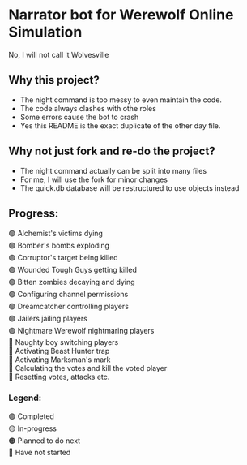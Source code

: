 # Narrator bot for Werewolf Online Simulation
No, I will not call it Wolvesville

## Why this project?
- The night command is too messy to even maintain the code. 
- The code always clashes with othe roles
- Some errors cause the bot to crash
- Yes this README is the exact duplicate of the other day file.

## Why not just fork and re-do the project?
- The night command actually can be split into many files
- For me, I will use the fork for minor changes
- The quick.db database will be restructured to use objects instead

## Progress:
🟢 Alchemist's victims dying <br>
🟢 Bomber's bombs exploding <br>
🟢 Corruptor's target being killed <br>
🟢 Wounded Tough Guys getting killed <br>
🟢 Bitten zombies decaying and dying <br>
🟢 Configuring channel permissions <br>
🟢 Dreamcatcher controlling players <br>
🟢 Jailers jailing players <br>
🟢 Nightmare Werewolf nightmaring players <br>
🔴 Naughty boy switching players <br>
🔴 Activating Beast Hunter trap <br>
🔴 Activating Marksman's mark <br>
🔴 Calculating the votes and kill the voted player <br>
🔴 Resetting votes, attacks etc.  <br>



### Legend:
🟢 Completed                      <br>
🟡 In-progress                    <br>
🟠 Planned to do next             <br>
🔴 Have not started               <br>

